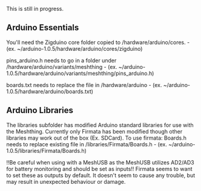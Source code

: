 This is still in progress.

Arduino Essentials
------------
You'll need the Zigduino core folder copied to <arduinoroot>/hardware/arduino/cores. - (ex. ~/arduino-1.0.5/hardware/arduino/cores/zigduino)

pins_arduino.h needs to go in a folder under <arduino root>/hardware/arduino/variants/meshthing - (ex. ~/arduino-1.0.5/hardware/arduino/variants/meshthing/pins_arduino.h)

boards.txt needs to replace the file in <arduino root>/hardware/arduino - (ex. ~/arduino-1.0.5/hardware/arduino/boards.txt)

Arduino Libraries
-------------
The libraries subfolder has modified Arduino standard libraries for use with the Meshthing.
Currently only Firmata has been modified though other libraries may work out of the box (Ex. SDCard). To use firmata:
Boards.h needs to replace existing file in <arduino root>/libraries/Firmata/Boards.h - (ex. ~/arduino-1.0.5/libraries/Firmata/Boards.h)

!!Be careful when using with a MeshUSB as the MeshUSB utilizes AD2/AD3 for battery monitoring and should be set as inputs!! Firmata seems to want to set these as outputs by default. It doesn't seem to cause any trouble, but may result in unexpected behaviour or damage.